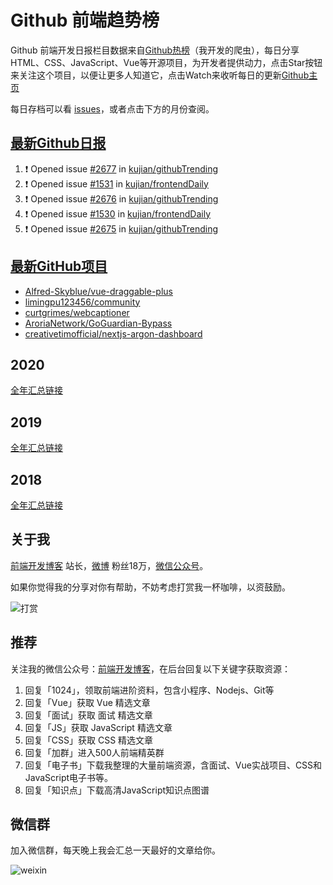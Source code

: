 # Github 前端趋势榜

Github 前端开发日报栏目数据来自[Github热榜](https://github.qdkfweb.cn/)（我开发的爬虫），每日分享HTML、CSS、JavaScript、Vue等开源项目，为开发者提供动力，点击Star按钮来关注这个项目，以便让更多人知道它，点击Watch来收听每日的更新[Github主页](https://github.com/kujian/githubTrending)

每日存档可以看 [issues](https://github.com/kujian/githubTrending/issues)，或者点击下方的月份查阅。

## [最新Github日报](https://github.com/kujian/githubTrending/issues)

<!--START_SECTION:activity-->
1. ❗ Opened issue [#2677](https://github.com/kujian/githubTrending/issues/2677) in [kujian/githubTrending](https://github.com/kujian/githubTrending)
2. ❗ Opened issue [#1531](https://github.com/kujian/frontendDaily/issues/1531) in [kujian/frontendDaily](https://github.com/kujian/frontendDaily)
3. ❗ Opened issue [#2676](https://github.com/kujian/githubTrending/issues/2676) in [kujian/githubTrending](https://github.com/kujian/githubTrending)
4. ❗ Opened issue [#1530](https://github.com/kujian/frontendDaily/issues/1530) in [kujian/frontendDaily](https://github.com/kujian/frontendDaily)
5. ❗ Opened issue [#2675](https://github.com/kujian/githubTrending/issues/2675) in [kujian/githubTrending](https://github.com/kujian/githubTrending)
<!--END_SECTION:activity-->


## [最新GitHub项目](https://github.qdkfweb.cn/)

<!-- BLOG-POST-LIST:START -->
- [Alfred-Skyblue/vue-draggable-plus](https://github.qdkfweb.cn/alfred-skyblue-vue-draggable-plus/)
- [limingpu123456/community](https://github.qdkfweb.cn/limingpu123456-community/)
- [curtgrimes/webcaptioner](https://github.qdkfweb.cn/curtgrimes-webcaptioner/)
- [AroriaNetwork/GoGuardian-Bypass](https://github.qdkfweb.cn/arorianetwork-goguardian-bypass/)
- [creativetimofficial/nextjs-argon-dashboard](https://github.qdkfweb.cn/creativetimofficial-nextjs-argon-dashboard/)
<!-- BLOG-POST-LIST:END -->

## 2020
[全年汇总链接](https://github.com/kujian/githubTrending/tree/master/2020)
## 2019
[全年汇总链接](https://github.com/kujian/githubTrending/tree/master/2019)

## 2018
[全年汇总链接](https://github.com/kujian/githubTrending/tree/master/2018)

## 关于我

[前端开发博客](https://qdkfweb.cn/) 站长，[微博](https://weibo.com/kujian) 粉丝18万，[微信公众号](https://open.weixin.qq.com/qr/code?username=caibaojian_com)。


如果你觉得我的分享对你有帮助，不妨考虑打赏我一杯咖啡，以资鼓励。

![打赏](https://upload-images.jianshu.io/upload_images/570843-db4053c67a8c9ea9.png)

## 推荐

关注我的微信公众号：[前端开发博客](https://open.weixin.qq.com/qr/code?username=caibaojian_com)，在后台回复以下关键字获取资源：

1. 回复「1024」，领取前端进阶资料，包含小程序、Nodejs、Git等
2. 回复「Vue」获取 Vue 精选文章
3. 回复「面试」获取 面试 精选文章
4. 回复「JS」获取 JavaScript 精选文章
5. 回复「CSS」获取 CSS 精选文章
6. 回复「加群」进入500人前端精英群
7. 回复「电子书」下载我整理的大量前端资源，含面试、Vue实战项目、CSS和JavaScript电子书等。
8. 回复「知识点」下载高清JavaScript知识点图谱

## 微信群

加入微信群，每天晚上我会汇总一天最好的文章给你。

![weixin](https://user-images.githubusercontent.com/3055447/38468989-651132ac-3b80-11e8-8e6b-15122322a9d7.png)
